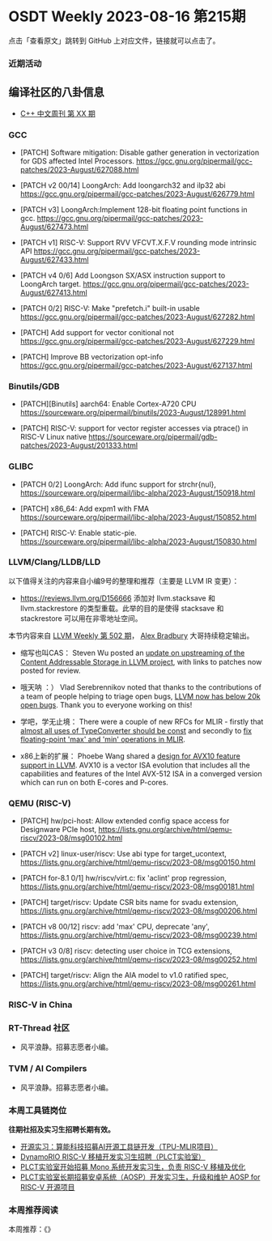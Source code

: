 # OSDT Weekly 2023-08-16 第215期

点击「查看原文」跳转到 GitHub 上对应文件，链接就可以点击了。

### 近期活动

## 编译社区的八卦信息

- [C++ 中文周刊 第 XX 期]()

### GCC

- [PATCH] Software mitigation: Disable gather generation in vectorization for GDS affected Intel Processors.
   https://gcc.gnu.org/pipermail/gcc-patches/2023-August/627088.html

- [PATCH v2 00/14] LoongArch: Add loongarch32 and ilp32 abi
  https://gcc.gnu.org/pipermail/gcc-patches/2023-August/626779.html

- [PATCH v3] LoongArch:Implement 128-bit floating point functions in gcc.
  https://gcc.gnu.org/pipermail/gcc-patches/2023-August/627473.html

- [PATCH v1] RISC-V: Support RVV VFCVT.X.F.V rounding mode intrinsic API
  https://gcc.gnu.org/pipermail/gcc-patches/2023-August/627433.html

- [PATCH v4 0/6] Add Loongson SX/ASX instruction support to LoongArch target.
  https://gcc.gnu.org/pipermail/gcc-patches/2023-August/627413.html

- [PATCH 0/2] RISC-V: Make "prefetch.i" built-in usable
  https://gcc.gnu.org/pipermail/gcc-patches/2023-August/627282.html

- [PATCH] Add support for vector conitional not
  https://gcc.gnu.org/pipermail/gcc-patches/2023-August/627229.html

- [PATCH] Improve BB vectorization opt-info
  https://gcc.gnu.org/pipermail/gcc-patches/2023-August/627137.html

### Binutils/GDB

- [PATCH][Binutils] aarch64: Enable Cortex-A720 CPU
  https://sourceware.org/pipermail/binutils/2023-August/128991.html

- [PATCH] RISC-V: support for vector register accesses via ptrace() in RISC-V Linux native
  https://sourceware.org/pipermail/gdb-patches/2023-August/201333.html

### GLIBC

- [PATCH 0/2] LoongArch: Add ifunc support for strchr{nul},
  https://sourceware.org/pipermail/libc-alpha/2023-August/150918.html

- [PATCH] x86_64: Add expm1 with FMA
  https://sourceware.org/pipermail/libc-alpha/2023-August/150852.html

- [PATCH] RISC-V: Enable static-pie.
  https://sourceware.org/pipermail/libc-alpha/2023-August/150830.html

### LLVM/Clang/LLDB/LLD


以下值得关注的内容来自小编9号的整理和推荐（主要是 LLVM IR 变更）：

- https://reviews.llvm.org/D156666 添加对 llvm.stacksave 和 llvm.stackrestore 的类型重载。此举的目的是使得 stacksave 和 stackrestore 可以用在非零地址空间。

本节内容来自 [LLVM Weekly 第 502 期](http://llvmweekly.org/issue/502)，
[Alex Bradbury](https://www.linkedin.com/in/alex-bradbury/) 大哥持续稳定输出。

* 缩写也叫CAS： Steven Wu posted an [update on upstreaming of the Content Addressable Storage in LLVM project](https://discourse.llvm.org/t/llvmcas-upstreaming/72696), with links to patches now posted for review.

* 哦天呐 ：） Vlad Serebrennikov noted that thanks to the contributions of a team of people helping to triage open bugs, [LLVM now has below 20k open bugs](https://discourse.llvm.org/t/we-are-below-20k-open-issues-now/72707).  Thank you to everyone working on this!

* 学吧，学无止境： There were a couple of new RFCs for MLIR - firstly that [almost all uses of TypeConverter should be const](https://discourse.llvm.org/t/rfc-almost-all-uses-of-typeconverter-should-be-const/72689) and secondly to [fix floating-point 'max' and 'min' operations in MLIR](https://discourse.llvm.org/t/rfc-fix-floating-point-max-and-min-operations-in-mlir/72671).

* x86上新的扩展： Phoebe Wang shared a [design for AVX10 feature support in LLVM](https://discourse.llvm.org/t/rfc-design-for-avx10-feature-support/72661).  AVX10 is a vector ISA evolution that includes all the capabilities and features of the Intel AVX-512 ISA in a converged version which can run on both E-cores and P-cores.

### QEMU (RISC-V)


- [PATCH] hw/pci-host: Allow extended config space access for Designware PCIe host,
  https://lists.gnu.org/archive/html/qemu-riscv/2023-08/msg00102.html 

- [PATCH v2] linux-user/riscv: Use abi type for target_ucontext,
  https://lists.gnu.org/archive/html/qemu-riscv/2023-08/msg00150.html

- [PATCH for-8.1 0/1] hw/riscv/virt.c: fix 'aclint' prop regression,
  https://lists.gnu.org/archive/html/qemu-riscv/2023-08/msg00181.html

- [PATCH] target/riscv: Update CSR bits name for svadu extension,
  https://lists.gnu.org/archive/html/qemu-riscv/2023-08/msg00206.html

- [PATCH v8 00/12] riscv: add 'max' CPU, deprecate 'any',
  https://lists.gnu.org/archive/html/qemu-riscv/2023-08/msg00239.html

- [PATCH v3 0/8] riscv: detecting user choice in TCG extensions,
  https://lists.gnu.org/archive/html/qemu-riscv/2023-08/msg00252.html

- [PATCH] target/riscv: Align the AIA model to v1.0 ratified spec,
  https://lists.gnu.org/archive/html/qemu-riscv/2023-08/msg00261.html

### RISC-V in China

### RT-Thread 社区

- 风平浪静。招募志愿者小编。

### TVM / AI Compilers

- 风平浪静。招募志愿者小编。

### 本周工具链岗位

**往期社招及实习生招聘长期有效。**

- [开源实习：算能科技招募AI开源工具链开发（TPU-MLIR项目）](https://mp.weixin.qq.com/s/IBJh0ip4k11PzIMZecsWSw)
- [DynamoRIO RISC-V 移植开发实习生招聘（PLCT实验室）](https://mp.weixin.qq.com/s/J_5TjT6DOqeOXJXQI5VQxw)
- [PLCT实验室开始招募 Mono 系统开发实习生，负责 RISC-V 移植及优化](https://mp.weixin.qq.com/s/whEW7Hay1jIP1tBzIPay1A)
- [PLCT实验室长期招募安卓系统（AOSP）开发实习生，升级和维护 AOSP for RISC-V 开源项目](https://mp.weixin.qq.com/s/dJP2cEB1nex2inR5c-cJog)


### 本周推荐阅读

本周推荐：《》
